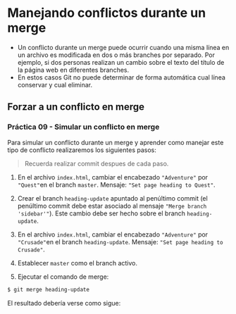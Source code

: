 # Manejando conflictos durante un merge

 - Un conflicto durante un merge puede ocurrir cuando una misma línea en un archivo es modificada en dos o más branches por separado. Por ejemplo, si dos personas realizan un cambio sobre el texto del título de la página web en diferentes branches.
 - En estos casos Git no puede determinar de forma automática cual línea conservar y cual eliminar.

## Forzar a un conflicto en merge

### Práctica 09 - Simular un conflicto en merge

Para simular un conflicto durante un merge y aprender como manejar este tipo de conflicto realizaremos los siguientes pasos:

> Recuerda realizar commit despues de cada paso.

 1. En el archivo `index.html`, cambiar el encabezado `"Adventure"` por `"Quest"`en el branch `master`. Mensaje: `"Set page heading to Quest"`.

 2. Crear el branch `heading-update` apuntado al penúltimo commit (el penúltimo commit debe estar asociado al mensaje `"Merge branch 'sidebar'"`). Este cambio debe ser hecho sobre el branch `heading-update`. 

 3. En el archivo `index.html`, cambiar el encabezado `"Adventure"` por `"Crusade"`en el branch `heading-update`. Mensaje: `"Set page heading to Crusade"`.

 4. Establecer `master` como el branch activo.
 5. Ejecutar el comando de merge:

```bash
$ git merge heading-update
```
El resultado debería verse como sigue:


<!--stackedit_data:
eyJoaXN0b3J5IjpbLTY4MTY0NDk3MiwxNzc4NzQyOTkxLC0zOD
AwNTM0MzVdfQ==
-->